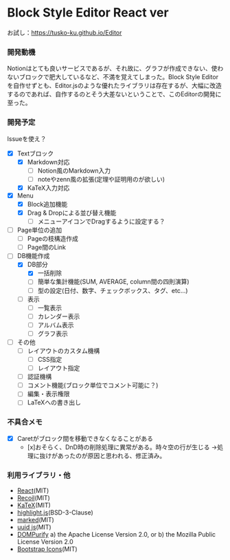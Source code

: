# Block Style Editor React ver
お試し：https://tusko-ku.github.io/Editor

### 開発動機
Notionはとても良いサービスであるが、それ故に、グラフが作成できない、使わないブロックで肥大しているなど、不満を覚えてしまった。Block Style Editorを自作せずとも、Editor.jsのような優れたライブラリは存在するが、大幅に改造するのであれば、自作するのとそう大差ないということで、このEditorの開発に至った。

### 開発予定
Issueを使え？
- [x] Textブロック
  - [x] Markdown対応
    - [ ] Notion風のMarkdown入力
    - [ ] noteやzenn風の拡張(定理や証明用のが欲しい)
  - [x] KaTeX入力対応
- [x] Menu
  - [x] Block追加機能
  - [x] Drag & Dropによる並び替え機能
    - [ ] メニューアイコンでDragするように設定する？
- [ ] Page単位の追加
  - [ ] Pageの枝構造作成
  - [ ] Page間のLink
- [ ] DB機能作成
  - [x] DB部分
    - [x] 一括削除
    - [ ] 簡単な集計機能(SUM, AVERAGE, column間の四則演算)
    - [ ] 型の設定(日付、数字、チェックボックス、タグ、etc...)
  - [ ] 表示
    - [ ] 一覧表示
    - [ ] カレンダー表示
    - [ ] アルバム表示
    - [ ] グラフ表示
- [ ] その他
  - [ ] レイアウトのカスタム機構
    - [ ] CSS指定
    - [ ] レイアウト指定
  - [ ] 認証機構
  - [ ] コメント機能(ブロック単位でコメント可能に？)
  - [ ] 編集・表示権限
  - [ ] LaTeXへの書き出し

### 不具合メモ
- [x] Caretがブロック間を移動できなくなることがある
  - [x]おそらく、DnD時の削除処理に異常がある。時々空の行が生じる
  ->処理に抜けがあったのが原因と思われる、修正済み。

### 利用ライブラリ・他
- [React](https://ja.reactjs.org/)(MIT)
- [Recoil](https://recoiljs.org/)(MIT)
- [KaTeX](https://katex.org/)(MIT)
- [highlight.js](https://highlightjs.org/)(BSD-3-Clause)
- [marked](https://github.com/markedjs/marked)(MIT)
- [uuid js](https://github.com/uuidjs/uuid)(MIT)
- [DOMPurify](https://github.com/cure53/DOMPurify)
  a) the Apache License Version 2.0, or
  b) the Mozilla Public License Version 2.0
- [Bootstrap Icons](https://icons.getbootstrap.com/)(MIT)